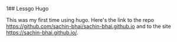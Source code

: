 1## Lessgo Hugo

This was my first time using hugo. Here's the link to the repo https://github.com/sachin-bhai/sachin-bhai.github.io and to the site https://sachin-bhai.github.io/.
